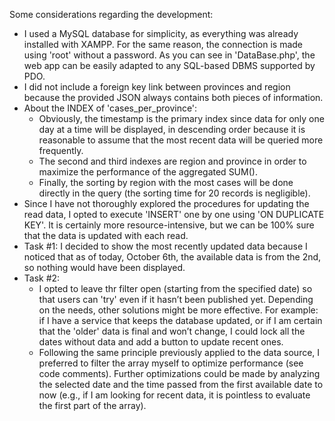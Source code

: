 Some considerations regarding the development:
- I used a MySQL database for simplicity, as everything was already installed with XAMPP. For the same reason, the connection is made using 'root' without a password. As you can see in 'DataBase.php', the web app can be easily adapted to any SQL-based DBMS supported by PDO.
- I did not include a foreign key link between provinces and region because the provided JSON always contains both pieces of information.
- About the INDEX of 'cases_per_province':
  - Obviously, the timestamp is the primary index since data for only one day at a time will be displayed, in descending order because it is reasonable to assume that the most recent data will be queried more frequently.
  - The second and third indexes are region and province in order to maximize the performance of the aggregated SUM().
  - Finally, the sorting by region with the most cases will be done directly in the query (the sorting time for 20 records is negligible).
- Since I have not thoroughly explored the procedures for updating the read data, I opted to execute 'INSERT' one by one using 'ON DUPLICATE KEY'. It is certainly more resource-intensive, but we can be 100% sure that the data is updated with each read.
- Task #1: I decided to show the most recently updated data because I noticed that as of today, October 6th, the available data is from the 2nd, so nothing would have been displayed.
- Task #2: 
  - I opted to leave thr filter open (starting from the specified date) so that users can 'try' even if it hasn’t been published yet. Depending on the needs, other solutions might be more effective. For example: if I have a service that keeps the database updated, or if I am certain that the 'older' data is final and won’t change, I could lock all the dates without data and add a button to update recent ones.
  - Following the same principle previously applied to the data source, I preferred to filter the array myself to optimize performance (see code comments). Further optimizations could be made by analyzing the selected date and the time passed from the first available date to now (e.g., if I am looking for recent data, it is pointless to evaluate the first part of the array).